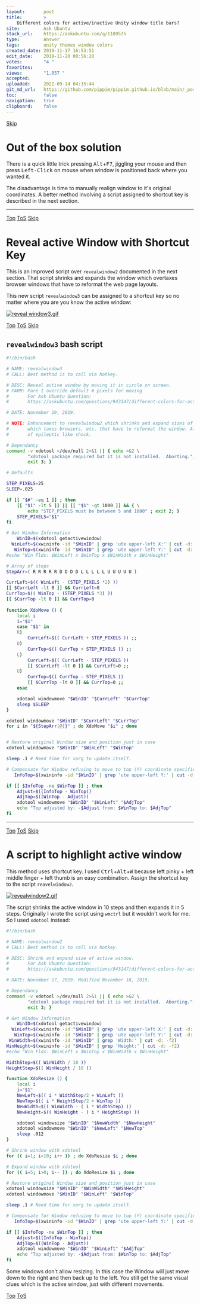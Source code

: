 ```yaml
---
layout:       post
title:        >
    Different colors for active/inactive Unity window title bars?
site:         Ask Ubuntu
stack_url:    https://askubuntu.com/q/1189575
type:         Answer
tags:         unity themes window colors
created_date: 2019-11-17 16:53:51
edit_date:    2019-11-20 00:56:28
votes:        "4 "
favorites:    
views:        "1,057 "
accepted:     
uploaded:     2022-09-14 04:35:44
git_md_url:   https://github.com/pippim/pippim.github.io/blob/main/_posts/2019/2019-11-17-Different-colors-for-active_inactive-Unity-window-title-bars_.md
toc:          false
navigation:   true
clipboard:    false
---
```



<a id="hdr1"></a>
<div class="hdr-bar">  <a href="#hdr2">Skip</a></div>

# Out of the box solution



There is a quick little trick pressing <kbd>Alt</kbd>+<kbd>F7</kbd>, jiggling your mouse and then press <kbd>Left-Click</kbd> on mouse when window is positioned back where you wanted it.

The disadvantage is time to manually realign window to it's original coordinates. A better method involving a script assigned to shortcut key is described in the next section.

----------


<a id="hdr2"></a>
<div class="hdr-bar">  <a href="#">Top</a>  <a href="#hdr1">ToS</a>  <a href="#hdr3">Skip</a></div>

# Reveal active Window with Shortcut Key

This is an improved script over `revealwindow2` documented in the next section. That script shrinks and expands the window which overtaxes browser windows that have to reformat the web page layouts.

This new script `revealwindow3` can be assigned to a shortcut key so no matter where you are you know the active window:

[![reveal window3.gif][1]][1]


<a id="hdr3"></a>
<div class="hdr-bar">  <a href="#">Top</a>  <a href="#hdr2">ToS</a>  <a href="#hdr4">Skip</a></div>

## `revealwindow3` bash script

``` bash
#!/bin/bash

# NAME: revealwindow3
# CALL: Best method is to call via hotkey.

# DESC: Reveal active window by moving it in circle on screen.
# PARM: Pare 1 override default # pixels for moving
#       For Ask Ubuntu Question:
#       https://askubuntu.com/questions/943147/different-colors-for-active-inactive-unity-window-title-bars

# DATE: November 19, 2019.

# NOTE: Enhancement to revealwindow2 which shrinks and expand sizes of window
#       which taxes browsers, etc. that have to reformat the window. Also cause
#       of epileptic like shock.

# Dependancy
command -v xdotool >/dev/null 2>&1 || { echo >&2 \
        "xdotool package required but it is not installed.  Aborting."; \
        exit 3; }

# Defaults

STEP_PIXELS=25
SLEEP=.025

if [[ "$#" -eq 1 ]] ; then
    [[ "$1" -lt 5 ]] || [[ "$1" -gt 1000 ]] && { \
        echo "STEP_PIXELS must be between 5 and 1000" ; exit 2; }
    STEP_PIXELS="$1"
fi

# Get Window Information
    WinID=$(xdotool getactivewindow)
  WinLeft=$(xwininfo -id "$WinID" | grep 'ute upper-left X:' | cut -d: -f2)
   WinTop=$(xwininfo -id "$WinID" | grep 'ute upper-left Y:' | cut -d: -f2)
#echo "Win Flds: $WinLeft x $WinTop x $WinWidth x $WinHeight"

# Array of steps
StepArr=( R R R R R D D D D L L L L L U U U U U )

CurrLeft=$(( WinLeft - (STEP_PIXELS *2) ))
[[ $CurrLeft -lt 0 ]] && CurrLeft=0
CurrTop=$(( WinTop - (STEP_PIXELS *3) ))
[[ $CurrTop -lt 0 ]] && CurrTop=0
          
function XdoMove () {
    local i
    i="$1"
    case "$1" in
    R)
        CurrLeft=$(( CurrLeft + STEP_PIXELS )) ;;
    D)
        CurrTop=$(( CurrTop + STEP_PIXELS )) ;;
    L)
        CurrLeft=$(( CurrLeft - STEP_PIXELS ))
        [[ $CurrLeft -lt 0 ]] && CurrLeft=0 ;;
    U)
        CurrTop=$(( CurrTop - STEP_PIXELS ))
        [[ $CurrTop -lt 0 ]] && CurrTop=0 ;;
    esac

    xdotool windowmove "$WinID" "$CurrLeft" "$CurrTop"
    sleep $SLEEP
}

xdotool windowmove "$WinID" "$CurrLeft" "$CurrTop"
for i in "${StepArr[@]}" ; do XdoMove "$i" ; done


# Restore original Window size and position just in case
xdotool windowmove "$WinID" "$WinLeft" "$WinTop"

sleep .1 # Need time for xorg to update itself.

# Compensate for Window refusing to move to top (Y) coordinate specified
   InfoTop=$(xwininfo -id "$WinID" | grep 'ute upper-left Y:' | cut -d: -f2)

if [[ $InfoTop -ne $WinTop ]] ; then
    Adjust=$((InfoTop - WinTop))
    AdjTop=$((WinTop - Adjust))
    xdotool windowmove "$WinID" "$WinLeft" "$AdjTop"
    echo "Top adjusted by: -$Adjust from: $WinTop to: $AdjTop"
fi

```

----------


<a id="hdr4"></a>
<div class="hdr-bar">  <a href="#">Top</a>  <a href="#hdr3">ToS</a>  <a href="#hdr5">Skip</a></div>

# A script to highlight active window

This method uses shortcut key. I used <kbd>Ctrl</kbd>+<kbd>Alt</kbd>+<kbd>W</kbd> because left pinky + left middle finger + left thumb is an easy combination. Assign the shortcut key to the script `reavelwindow2`.

[![revealwindow2.gif][2]][2]

The script shrinks the active window in 10 steps and then expands it in 5 steps. Originally I wrote the script using `wmctrl` but it wouldn't work for me. So I used `xdotool` instead:

``` bash
#!/bin/bash

# NAME: revealwindow2
# CALL: Best method is to call via hotkey.

# DESC: Shrink and expand size of active window.
#       For Ask Ubuntu Question:
#       https://askubuntu.com/questions/943147/different-colors-for-active-inactive-unity-window-title-bars

# DATE: November 17, 2019. Modified November 18, 2019.

# Dependancy
command -v xdotool >/dev/null 2>&1 || { echo >&2 \
        "xdotool package required but it is not installed.  Aborting."; \
        exit 3; }

# Get Window Information
    WinID=$(xdotool getactivewindow)
  WinLeft=$(xwininfo -id "$WinID" | grep 'ute upper-left X:' | cut -d: -f2)
   WinTop=$(xwininfo -id "$WinID" | grep 'ute upper-left Y:' | cut -d: -f2)
 WinWidth=$(xwininfo -id "$WinID" | grep 'Width:' | cut -d: -f2)
WinHeight=$(xwininfo -id "$WinID" | grep 'Height:' | cut -d: -f2)
#echo "Win Flds: $WinLeft x $WinTop x $WinWidth x $WinHeight"

WidthStep=$(( WinWidth / 10 ))
HeightStep=$(( WinHeight / 10 ))

function XdoResize () {
    local i
    i="$1"
    NewLeft=$(( i * WidthStep/2 + WinLeft ))
    NewTop=$(( i * HeightStep/2 + WinTop ))
    NewWidth=$(( WinWidth - ( i * WidthStep) ))
    NewHeight=$(( WinHeight - ( i * HeightStep) ))

    xdotool windowsize "$WinID" "$NewWidth" "$NewHeight"
    xdotool windowmove "$WinID" "$NewLeft" "$NewTop"
    sleep .012
}

# Shrink window with xdotool
for (( i=1; i<10; i++ )) ; do XdoResize $i ; done

# Expand window with xdotool
for (( i=5; i>0; i-- )) ; do XdoResize $i ; done

# Restore original Window size and position just in case
xdotool windowsize "$WinID" "$WinWidth" "$WinHeight"
xdotool windowmove "$WinID" "$WinLeft" "$WinTop"

sleep .1 # Need time for xorg to update itself.

# Compensate for Window refusing to move to top (Y) coordinate specified
   InfoTop=$(xwininfo -id "$WinID" | grep 'ute upper-left Y:' | cut -d: -f2)

if [[ $InfoTop -ne $WinTop ]] ; then
    Adjust=$((InfoTop - WinTop))
    AdjTop=$((WinTop - Adjust))
    xdotool windowmove "$WinID" "$WinLeft" "$AdjTop"
    echo "Top adjusted by: -$Adjust from: $WinTop to: $AdjTop"
fi

```

Some windows don't allow resizing. In this case the Window will just move down to the right and then back up to the left. You still get the same visual clues which is the active window, just with different movements.


  [1]: https://i.stack.imgur.com/P0EDD.gif
  [2]: https://i.stack.imgur.com/pNi8e.gif


<a id="hdr5"></a>
<div class="hdr-bar">  <a href="#">Top</a>  <a href="#hdr4">ToS</a></div>

